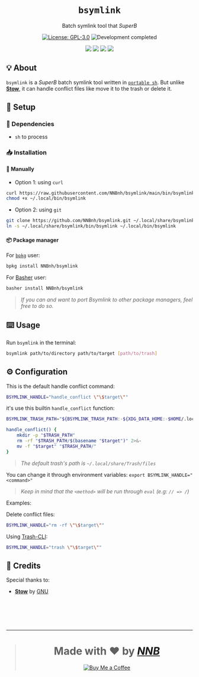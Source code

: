 <h1 align="center"><code>bsymlink</code></h1>
<p align="center">Batch symlink tool that <i>SuperB</i></p>
<p align="center"><a href="https://github.com/NNBnh/bsymlink/blob/main/LICENSE"><img src="https://img.shields.io/github/license/NNBnh/bsymlink?labelColor=073551&color=4EAA25&style=for-the-badge" alt="License: GPL-3.0"></a> <img src="https://img.shields.io/badge/development-completed-%234EAA25.svg?labelColor=073551&style=for-the-badge&logoColor=FFFFFF" alt="Development completed"></p>
<p align="center"><a href="https://github.com/NNBnh/bsymlink/watchers"><img src="https://img.shields.io/github/watchers/NNBnh/bsymlink?labelColor=073551&color=4EAA25&style=flat-square"></a> <a href="https://github.com/NNBnh/bsymlink/stargazers"><img src="https://img.shields.io/github/stars/NNBnh/bsymlink?labelColor=073551&color=4EAA25&style=flat-square"></a> <a href="https://github.com/NNBnh/bsymlink/network/members"><img src="https://img.shields.io/github/forks/NNBnh/bsymlink?labelColor=073551&color=4EAA25&style=flat-square"></a> <a href="https://github.com/NNBnh/bsymlink/issues"><img src="https://img.shields.io/github/issues/NNBnh/bsymlink?labelColor=073551&color=4EAA25&style=flat-square"></a></p>

## 💡 About
`bsymlink` is a *SuperB* batch symlink tool written in  [`portable sh`](https://github.com/dylanaraps/pure-sh-bible). But unlike [**Stow**](https://www.gnu.org/software/stow), it can handle conflict files like move it to the trash or delete it.

## 🚀 Setup
### 🧾 Dependencies
- `sh` to process

### 📥 Installation
#### 🔧 Manually
- Option 1: using `curl`

```sh
curl https://raw.githubusercontent.com/NNBnh/bsymlink/main/bin/bsymlink > ~/.local/bin/bsymlink
chmod +x ~/.local/bin/bsymlink
```

- Option 2: using `git`

```sh
git clone https://github.com/NNBnh/bsymlink.git ~/.local/share/bsymlink
ln -s ~/.local/share/bsymlink/bin/bsymlink ~/.local/bin/bsymlink
```

#### 📦 Package manager
For [`bpkg`](https://github.com/bpkg/bpkg) user:

```sh
bpkg install NNBnh/bsymlink
```

For [Basher](https://github.com/bpkg/bpkg) user:

```sh
basher install NNBnh/bsymlink
```

> *If you can and want to port Bsymlink to other package managers, feel free to do so.*

## ⌨️ Usage
Run `bsymlink` in the terminal:

```sh
bsymlink path/to/directory path/to/target [path/to/trash]
```

## ⚙️ Configuration
This is the default handle conflict command:

```sh
BSYMLINK_HANDLE="handle_conflict \"\$target\""
```

it's use this builtin `handle_conflict` function:

```sh
BSYMLINK_TRASH_PATH="${BSYMLINK_TRASH_PATH:-${XDG_DATA_HOME:-$HOME/.local/share}/Trash/files}"

handle_conflict() {
	mkdir -p "$TRASH_PATH"
	rm -rf "$TRASH_PATH/$(basename "$target")" 2>&-
	mv -f "$target" "$TRASH_PATH/"
}
```

> *The default trash's path is `~/.local/share/Trash/files`*

You can change it through environment variables: `export BSYMLINK_HANDLE="<command>"`

> *Keep in mind that the `<method>` will be run through `eval` (e.g: `// => /`)*

Examples:

Delete conflict files:

```sh
BSYMLINK_HANDLE="rm -rf \"\$target\""
```

Using [Trash-CLI](https://github.com/andreafrancia/trash-cli):

```sh
BSYMLINK_HANDLE="trash \"\$target\""
```

## 💌 Credits
Special thanks to:
- [**Stow**](https://www.gnu.org/software/stow) by [GNU](https://www.gnu.org)

<br><br><br><br>

---

> <h1 align="center">Made with ❤️ by <a href="https://github.com/NNBnh"><i>NNB</i></a></h1>
>
> <p align="center"><a href="https://www.buymeacoffee.com/nnbnh"><img src="https://img.shields.io/badge/buy_me_a_coffee%20-%23F7CA88.svg?logo=buy-me-a-coffee&logoColor=333333&style=for-the-badge" alt="Buy Me a Coffee"></p>
